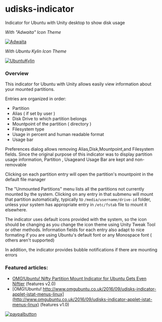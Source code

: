 # udisks-indicator
Indicator for Ubuntu with Unity desktop to show disk usage

*With "Adwaita" Icon Theme*

[![Adwaita](http://i.imgur.com/Nc911nP.png)](http://i.imgur.com/Nc911nP.png)

*With Ubuntu Kylin Icon Theme*

[![UbuntuKylin](http://i.imgur.com/mgZ2Wb8.png)](http://i.imgur.com/mgZ2Wb8.png)

### Overview

This indicator for Ubuntu with Unity allows easily view information about your mounted partitions.

Entries are organized in order:

- Partition 
- Alias ( if set by user )
- Disk Drive to which partition belongs
- Mountpoint of the partition ( directory )
- Filesystem type
- Usage in percent and human readable format
- Usage bar 

Preferences dialog allows removing Alias,Disk,Mountpoint,and Filesystem fields. Since the original purpose of this indicator was to display partition usage information, Partition , Usageand Usage Bar are kept and non-removable

Clicking on each partition entry will open the partition's mountpoint in the default file manager

The "Unmounted Partitions" menu lists all the partitions not currently mounted by the system. Clicking on any entry in that submenu will mount that partition automatically, typically to `/media/username/drive-id` folder, unless your system has appropriate entry in `/etc/fstab` file to mount it elsewhere.

The indicator uses default icons provided with the system, so the icon should be changing as you change the icon theme using Unity Tweak Tool or other methods. Information fields for each entry also adapt to nice formating if you are using Ubuntu's default font or any Monospace font ( others aren't supported) 

In addition, the indicator provides bubble notifications if there are mounting errors

### Featured articles:

- [OMG!Ubuntu! Nifty Partition Mount Indicator for Ubuntu Gets Even Niftier](http://www.omgubuntu.co.uk/2016/10/udisks-indicator-partition-mount-applet-ubuntu) (features v2.0)
- [OMG!Ubuntu! http://www.omgubuntu.co.uk/2016/09/udisks-indicator-applet-istat-menus-linux](http://www.omgubuntu.co.uk/2016/09/udisks-indicator-applet-istat-menus-linux) (features v1.0)



[![paypalbutton](https://www.paypal.com/en_US/i/btn/btn_donate_LG.gif)](https://www.paypal.com/cgi-bin/webscr?cmd=_s-xclick&hosted_button_id=CB9L72S9LEF66)


